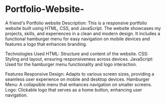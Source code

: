 # Portfolio-Website-
A friend's Portfolio website
Description:
This is a responsive portfolio website built using HTML, CSS, and JavaScript. The website showcases my projects, skills, and experiences in a clean and modern design. It includes a functional hamburger menu for easy navigation on mobile devices and features a logo that enhances branding.

Technologies Used
HTML: Structure and content of the website.
CSS: Styling and layout, ensuring responsiveness across devices.
JavaScript: Used for the hamburger menu functionality and logo interaction.

Features
Responsive Design: Adapts to various screen sizes, providing a seamless user experience on mobile and desktop devices.
Hamburger Menu: A collapsible menu that enhances navigation on smaller screens.
Logo: Clickable logo that serves as a home button, enhancing user navigation.
